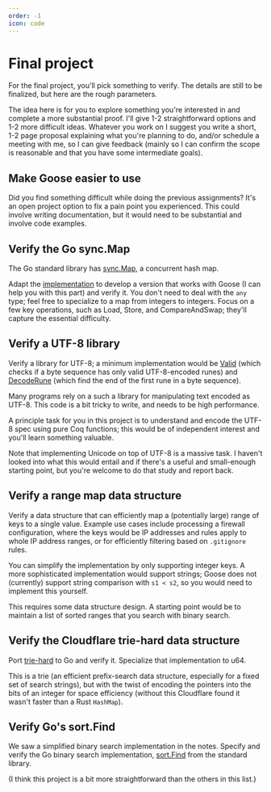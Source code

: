 ```yaml
---
order: -1
icon: code
---
```


# Final project

For the final project, you'll pick something to verify. The details are still to be finalized, but here are the rough parameters.

The idea here is for you to explore something you're interested in and complete a more substantial proof. I'll give 1-2 straightforward options and 1-2 more difficult ideas. Whatever you work on I suggest you write a short, 1-2 page proposal explaining what you're planning to do, and/or schedule a meeting with me, so I can give feedback (mainly so I can confirm the scope is reasonable and that you have some intermediate goals).

## Make Goose easier to use

Did you find something difficult while doing the previous assignments? It's an open project option to fix a pain point you experienced. This could involve writing documentation, but it would need to be substantial and involve code examples.

## Verify the Go sync.Map

The Go standard library has [sync.Map](https://pkg.go.dev/sync#Map), a concurrent hash map.

Adapt the [implementation](https://cs.opensource.google/go/go/+/refs/tags/go1.23.0:src/sync/map.go;l=38) to develop a version that works with Goose (I can help you with this part) and verify it. You don't need to deal with the `any` type; feel free to specialize to a map from integers to integers. Focus on a few key operations, such as Load, Store, and CompareAndSwap; they'll capture the essential difficulty.

## Verify a UTF-8 library

Verify a library for UTF-8; a minimum implementation would be [Valid](https://pkg.go.dev/unicode/utf8@go1.23.1#Valid) (which checks if a byte sequence has only valid UTF-8-encoded runes) and [DecodeRune](https://pkg.go.dev/unicode/utf8@go1.23.1#DecodeRune) (which find the end of the first rune in a byte sequence).

Many programs rely on a such a library for manipulating text encoded as UTF-8. This code is a bit tricky to write, and needs to be high performance.

A principle task for you in this project is to understand and encode the UTF-8 spec using pure Coq functions; this would be of independent interest and you'll learn something valuable.

Note that implementing Unicode on top of UTF-8 is a massive task. I haven't looked into what this would entail and if there's a useful and small-enough starting point, but you're welcome to do that study and report back.

## Verify a range map data structure

Verify a data structure that can efficiently map a (potentially large) range of keys to a single value. Example use cases include processing a firewall configuration, where the keys would be IP addresses and rules apply to whole IP address ranges, or for efficiently filtering based on `.gitignore` rules.

You can simplify the implementation by only supporting integer keys. A more sophisticated implementation would support strings; Goose does not (currently) support string comparison with `s1 < s2`, so you would need to implement this yourself.

This requires some data structure design. A starting point would be to maintain a list of sorted ranges that you search with binary search.

## Verify the Cloudflare trie-hard data structure

Port [trie-hard](https://github.com/cloudflare/trie-hard) to Go and verify it. Specialize that implementation to u64.

This is a trie (an efficient prefix-search data structure, especially for a fixed set of search strings), but with the twist of encoding the pointers into the bits of an integer for space efficiency (without this Cloudflare found it wasn't faster than a Rust `HashMap`).

## Verify Go's sort.Find

We saw a simplified binary search implementation in the notes. Specify and verify the Go binary search implementation, [sort.Find](https://pkg.go.dev/sort#Find) from the standard library.

(I think this project is a bit more straightforward than the others in this list.)
